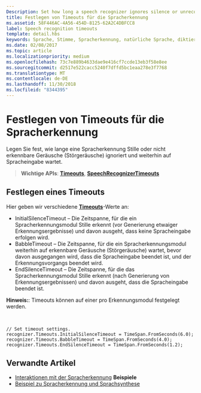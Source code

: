 ```yaml
---
Description: Set how long a speech recognizer ignores silence or unrecognizable sounds (babble) and continues listening for speech input.
title: Festlegen von Timeouts für die Spracherkennung
ms.assetid: 58F446AC-4A56-454D-8125-62A2C4DBFCC8
label: Speech recognition timeouts
template: detail.hbs
keywords: Sprache, Stimme, Spracherkennung, natürliche Sprache, diktieren, Eingabe, Benutzerinteraktion
ms.date: 02/08/2017
ms.topic: article
ms.localizationpriority: medium
ms.openlocfilehash: 73c7e889b4633dae9e416cf7ccde13eb3f58e8ee
ms.sourcegitcommit: d2517e522cacc5240f7dffd5bc1eaa278e3f7768
ms.translationtype: MT
ms.contentlocale: de-DE
ms.lasthandoff: 11/30/2018
ms.locfileid: "8344395"
---
```

# <a name="set-speech-recognition-timeouts"></a>Festlegen von Timeouts für die Spracherkennung


Legen Sie fest, wie lange eine Spracherkennung Stille oder nicht erkennbare Geräusche (Störgeräusche) ignoriert und weiterhin auf Spracheingabe wartet.

> **Wichtige APIs**: [**Timeouts**](https://msdn.microsoft.com/library/windows/apps/dn653253), [**SpeechRecognizerTimeouts**](https://msdn.microsoft.com/library/windows/apps/dn653230)

## <a name="set-a-timeout"></a>Festlegen eines Timeouts


Hier geben wir verschiedene [**Timeouts**](https://msdn.microsoft.com/library/windows/apps/dn653253)-Werte an:

-   InitialSilenceTimeout – Die Zeitspanne, für die ein Spracherkennungsmodul Stille erkennt (vor Generierung etwaiger Erkennungsergebnisse) und davon ausgeht, dass keine Spracheingabe erfolgen wird.
-   BabbleTimeout – Die Zeitspanne, für die ein Spracherkennungsmodul weiterhin auf erkennbare Geräusche (Störgeräusche) wartet, bevor davon ausgegangen wird, dass die Spracheingabe beendet ist, und der Erkennungsvorgangs beendet wird.
-   EndSilenceTimeout – Die Zeitspanne, für die das Spracherkennungsmodul Stille erkennt (nach Generierung von Erkennungsergebnissen) und davon ausgeht, dass die Spracheingabe beendet ist.

**Hinweis:**: Timeouts können auf einer pro Erkennungsmodul festgelegt werden.

 

```CSharp
// Set timeout settings.
recognizer.Timeouts.InitialSilenceTimeout = TimeSpan.FromSeconds(6.0);
recognizer.Timeouts.BabbleTimeout = TimeSpan.FromSeconds(4.0);
recognizer.Timeouts.EndSilenceTimeout = TimeSpan.FromSeconds(1.2);
```

## <a name="related-articles"></a>Verwandte Artikel


* [Interaktionen mit der Spracherkennung](speech-interactions.md)
**Beispiele**
* [Beispiel zu Spracherkennung und Sprachsynthese](http://go.microsoft.com/fwlink/p/?LinkID=619897)
 

 




